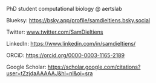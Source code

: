 PhD student computational biology @ aertslab

Blueksy: https://bsky.app/profile/samdieltiens.bsky.social

Twitter: www.twitter.com/SamDieltiens

LinkedIn: https://www.linkedin.com/in/samdieltiens/

ORCiD: https://orcid.org/0000-0003-1165-2189

Google Scholar: https://scholar.google.com/citations?user=tZzjdaAAAAAJ&hl=nl&oi=sra

<!--
**SamDieltiens/SamDieltiens** is a ✨ _special_ ✨ repository because its `README.md` (this file) appears on your GitHub profile.



